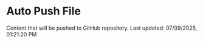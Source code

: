 # Auto Push File

Content that will be pushed to GitHub repository.
Last updated: 07/09/2025, 01:21:20 PM